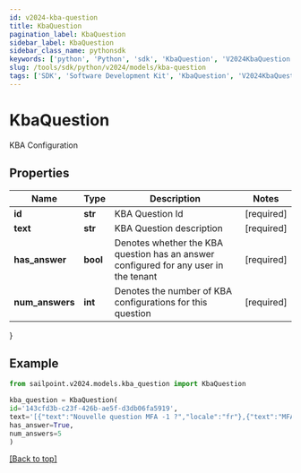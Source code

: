 ```yaml
---
id: v2024-kba-question
title: KbaQuestion
pagination_label: KbaQuestion
sidebar_label: KbaQuestion
sidebar_class_name: pythonsdk
keywords: ['python', 'Python', 'sdk', 'KbaQuestion', 'V2024KbaQuestion']
slug: /tools/sdk/python/v2024/models/kba-question
tags: ['SDK', 'Software Development Kit', 'KbaQuestion', 'V2024KbaQuestion']
---
```


# KbaQuestion

KBA Configuration

## Properties

| Name | Type | Description | Notes |
| --- | --- | --- | --- |
| **id** | **str** | KBA Question Id | [required] |
| **text** | **str** | KBA Question description | [required] |
| **has_answer** | **bool** | Denotes whether the KBA question has an answer configured for any user in the tenant | [required] |
| **num_answers** | **int** | Denotes the number of KBA configurations for this question | [required] |

}

## Example

```python
from sailpoint.v2024.models.kba_question import KbaQuestion

kba_question = KbaQuestion(
id='143cfd3b-c23f-426b-ae5f-d3db06fa5919',
text='[{"text":"Nouvelle question MFA -1 ?","locale":"fr"},{"text":"MFA new question -1 ?","locale":""}]',
has_answer=True,
num_answers=5
)

```

[[Back to top]](#)
